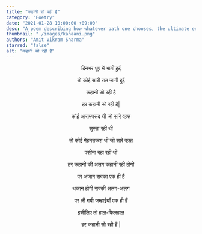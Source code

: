 ```yaml
---
title: "कहानी सो रही है"
category: "Poetry"
date: "2021-01-28 10:00:00 +09:00"
desc: "A poem describing how whatever path one chooses, the ultimate end result is same."
thumbnail: "./images/kahaani.png"
authors: "Amit Vikram Sharma"
starred: "false"
alt: "कहानी सो रही है"
---
```

<p style="text-align: center;align:center;">दिनभर धूप में भागी हुई </p>
<p style="text-align: center;align:center;">तो कोई सारी रात जागी हुई </p>
<p style="text-align: center;align:center;">कहानी सो रही है  </p>
<p style="text-align: center;align:center;">हर कहानी सो रही है| </p>
<p style="text-align: center;align:center;">कोई आरामपसंद थी जो सारे वक़्त </p>
<p style="text-align: center;align:center;">सुस्ता रही थी  </p>
<p style="text-align: center;align:center;">तो कोई मेहनतकश थी जो सारे वक़्त </p>
<p style="text-align: center;align:center;">पसीना बहा रही थी  </p>
<p style="text-align: center;align:center;"> </p>
<p style="text-align: center;align:center;">हर कहानी की अलग कहानी रही होगी </p>
<p style="text-align: center;align:center;">पर अंजाम सबका एक ही हैं </p>
<p style="text-align: center;align:center;">थकान होगी सबकी अलग-अलग </p>
<p style="text-align: center;align:center;">पर ली गयी जम्हाईयाँ एक ही हैं </p>
<p style="text-align: center;align:center;">इसीलिए तो हाल-फिलहाल </p>
<p style="text-align: center;align:center;">हर कहानी सो रही हैं | </p>

